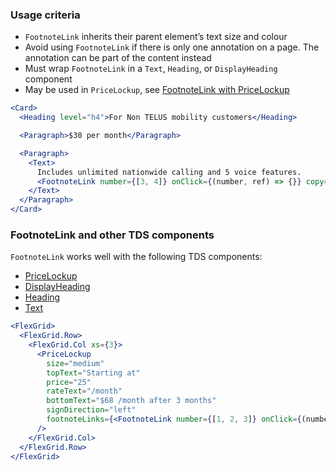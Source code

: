 ### Usage criteria

- `FootnoteLink` inherits their parent element’s text size and colour
- Avoid using `FootnoteLink` if there is only one annotation on a page. The annotation can be part of the content instead
- Must wrap `FootnoteLink` in a `Text`, `Heading`, or `DisplayHeading` component
- May be used in `PriceLockup`, see [FootnoteLink with PriceLockup](#/Typography?id=pricelockupWithFootnotelink)

```jsx
<Card>
  <Heading level="h4">For Non TELUS mobility customers</Heading>

  <Paragraph>$30 per month</Paragraph>

  <Paragraph>
    <Text>
      Includes unlimited nationwide calling and 5 voice features.
      <FootnoteLink number={[3, 4]} onClick={(number, ref) => {}} copy="en" />
    </Text>
  </Paragraph>
</Card>
```

### FootnoteLink and other TDS components

`FootnoteLink` works well with the following TDS components:

- [PriceLockup](#/Typography?id=pricelockup)
- [DisplayHeading](#/Typography?id=displayheading)
- [Heading](#/Typography?id=heading)
- [Text](#/Typography?id=text)

```jsx
<FlexGrid>
  <FlexGrid.Row>
    <FlexGrid.Col xs={3}>
      <PriceLockup
        size="medium"
        topText="Starting at"
        price="25"
        rateText="/month"
        bottomText="$68 /month after 3 months"
        signDirection="left"
        footnoteLinks={<FootnoteLink number={[1, 2, 3]} onClick={(number, ref) => {}} copy="en" />}
      />
    </FlexGrid.Col>
  </FlexGrid.Row>
</FlexGrid>
```

